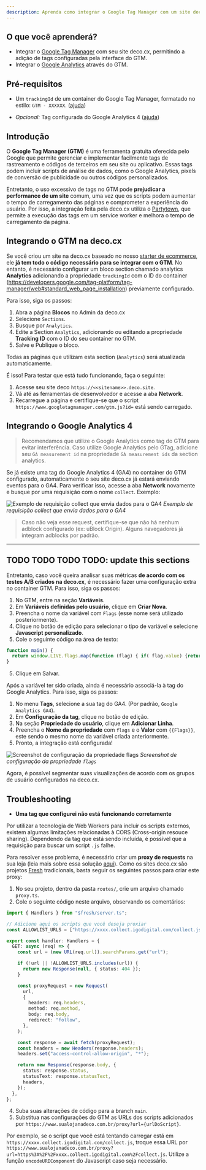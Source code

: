 ```yaml
---
description: Aprenda como integrar o Google Tag Manager com um site deco.cx
---
```


## O que você aprenderá?

- Integrar o [Google Tag Manager](https://tagmanager.google.com/) com seu site
  deco.cx, permitindo a adição de tags configuradas pela interface do GTM.
- Integrar o [Google Analytics](https://analytics.google.com/) através do GTM.

## Pré-requisitos

- Um `trackingId` de um container do Google Tag Manager, formatado no estilo:
  `GTM - XXXXXX`.
  ([ajuda](https://support.rocketspark.com/hc/en-us/articles/900002470443-How-do-I-get-my-Google-Tag-Manager-Tracking-ID-or-GTM-Number-))

- _Opcional:_ Tag configurada do Google Analytics 4
  ([ajuda](https://support.google.com/tagmanager/answer/9442095?hl=en))

## Introdução

O **Google Tag Manager (GTM)** é uma ferramenta gratuita oferecida pelo Google
que permite gerenciar e implementar facilmente tags de rastreamento e códigos de
terceiros em seu site ou aplicativo. Essas tags podem incluir scripts de análise
de dados, como o Google Analytics, pixels de conversão de publicidade ou outros
códigos personalizados.

Entretanto, o uso excessivo de tags no GTM pode **prejudicar a performance de um
site** comum, uma vez que os scripts podem aumentar o tempo de carregamento das
páginas e comprometer a experiência do usuário. Por isso, a integração feita
pela deco.cx utiliza o [Partytown](https://partytown.builder.io/), que permite a
execução das tags em um service worker e melhora o tempo de carregamento da
página.

## Integrando o GTM na deco.cx

Se você criou um site na deco.cx baseado no nosso
[starter de ecommerce](https://fashion.deco.site/), ele **já tem todo o código
necessário para se integrar com o GTM**. No entanto, é necessário configurar um bloco section chamado analytics **Analytics** adicionando a propriedade `trackingId` com o ID do
container
(https://developers.google.com/tag-platform/tag-manager/web#standard_web_page_installation)
previamente configurado.

Para isso, siga os passos:

1. Abra a página **Blocos** no Admin da deco.cx
2. Selecione `Sections`.
3. Busque por `Analytics`.
4. Edite a Section `Analytics`, adicionando ou editando a propriedade **Tracking
   ID** com o ID do seu container no GTM.
5. Salve e Publique o bloco.

Todas as páginas que utilizam esta section (`Analytics`) será atualizada
automaticamente.

É isso! Para testar que está tudo funcionando, faça o seguinte:

1. Acesse seu site deco `https://<<sitename>>.deco.site`.
2. Vá até as ferramentas de desenvolvedor e acesse a aba **Network**.
3. Recarregue a página e certifique-se que o script
   `https://www.googletagmanager.com/gtm.js?id=` está sendo
   carregado.

## Integrando o Google Analytics 4

> Recomendamos que utilize o Google Analytics como tag do GTM para evitar interferência. Caso utilize Google Analytics pelo GTag, adicione seu `GA measurement id` na propriedade `GA measurement ids` da section analytics. 

Se já existe uma tag do Google Analytics 4 (GA4) no container do GTM
configurado, automaticamente o seu site deco.cx já estará enviando eventos para
o GA4. Para verificar isso, acesse a aba **Network** novamente e busque por uma
requisição com o nome `collect`. Exemplo:

![Exemplo de requisição collect que envia dados para o GA4](https://user-images.githubusercontent.com/18706156/229370675-53775267-6cd5-4a88-8fe4-b5ea6f5566de.png)
_Exemplo de requisição collect que envia dados para o GA4_

> Caso não veja esse request, certifique-se que não há nenhum adblock
> configurado (ex: uBlock Origin). Alguns navegadores já integram adblocks por
> padrão.

-------

TODO TODO TODO TODO: update this sections
-------

Entretanto, caso você queira analisar suas métricas **de acordo com os testes
A/B criados na deco.cx**, é necessário fazer uma configuração extra no container
GTM. Para isso, siga os passos:

1. No GTM, entre na seção **Variáveis**.
2. Em **Variáveis definidas pelo usuário**, clique em **Criar Nova**.
3. Preencha o nome da variável com `Flags` (esse nome será utilizado
   posteriormente).
4. Clique no botão de edição para selecionar o tipo de variável e selecione
   **Javascript personalizado**.
5. Cole o seguinte código na área de texto:

```javascript
function main() {
  return window.LIVE.flags.map(function (flag) { if( flag.value) {return flag.name;} else { return null } }).filter(Boolean);
}
```

5. Clique em Salvar.

Após a variável ter sido criada, ainda é necessário associá-la à tag do Google
Analytics. Para isso, siga os passos:

1. No menu **Tags**, selecione a sua tag do GA4. (Por padrão,
   `Google Analytics GA4`).
2. Em **Configuração da tag**, clique no botão de edição.
3. Na seção **Propriedade do usuário**, clique em **Adicionar Linha**.
4. Preencha o **Nome da propriedade** com `flags` e o **Valor** com `{{Flags}}`,
   este sendo o mesmo nome da variável criada anteriormente.
5. Pronto, a integração está configurada!

![Screenshot de configuração da propriedade `flags`](https://user-images.githubusercontent.com/18706156/229370987-a2d0b82a-3b58-46ca-98b1-d7f8c2a8600d.png)
_Screenshot de configuração da propriedade `flags`_

Agora, é possível segmentar suas visualizações de acordo com os grupos de
usuário configurados na deco.cx.

## Troubleshooting

- **Uma tag que configurei não está funcionando corretamente**

Por utilizar a tecnologia de Web Workers para incluir os scripts externos,
existem algumas limitações relacionadas à CORS (Cross-origin resouce sharing).
Dependendo da tag que está sendo incluída, é possível que a requisição para
buscar um script `.js` falhe.

Para resolver esse problema, é necessário criar um **proxy de requests** na sua
loja (leia mais sobre essa solução
[aqui](https://partytown.builder.io/proxying-requests)). Como os sites deco.cx
são projetos [Fresh](https://fresh.deno.dev/) tradicionais, basta seguir os
seguintes passos para criar este proxy:

1. No seu projeto, dentro da pasta `routes/`, crie um arquivo chamado
   `proxy.ts`.
2. Cole o seguinte código neste arquivo, observando os comentários:

```ts
import { Handlers } from "$fresh/server.ts";

// Adicione aqui os scripts que você deseja proxiar
const ALLOWLIST_URLS = ["https://xxxx.collect.igodigital.com/collect.js"];

export const handler: Handlers = {
  GET: async (req) => {
    const url = (new URL(req.url)).searchParams.get("url");

    if (!url || !ALLOWLIST_URLS.includes(url)) {
      return new Response(null, { status: 404 });
    }

    const proxyRequest = new Request(
      url,
      {
        headers: req.headers,
        method: req.method,
        body: req.body,
        redirect: "follow",
      },
    );

    const response = await fetch(proxyRequest);
    const headers = new Headers(response.headers);
    headers.set("access-control-allow-origin", "*");

    return new Response(response.body, {
      status: response.status,
      statusText: response.statusText,
      headers,
    });
  },
};
```

4. Suba suas alterações de código para a branch `main`.
5. Substitua nas configurações do GTM as URLs dos scripts adicionados por
   `https://www.sualojanadeco.com.br/proxy?url={urlDoScript}`.

Por exemplo, se o script que você está tentando carregar está em
`https://xxxx.collect.igodigital.com/collect.js`, troque essa URL por
`https://www.sualojanadeco.com.br/proxy?url=https%3A%2F%2Fxxxx.collect.igodigital.com%2Fcollect.js`.
Utilize a função `encodeURIComponent` do Javascript caso seja necessário.
